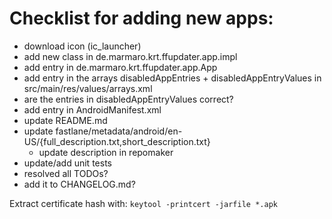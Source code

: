# Checklist for adding new apps:
- download icon (ic_launcher)
- add new class in de.marmaro.krt.ffupdater.app.impl
- add entry in de.marmaro.krt.ffupdater.app.App
- add entry in the arrays disabledAppEntries + disabledAppEntryValues in src/main/res/values/arrays.xml
- are the entries in disabledAppEntryValues correct?
- add entry in AndroidManifest.xml <queries>
- update README.md
- update fastlane/metadata/android/en-US/{full_description.txt,short_description.txt}
  - update description in repomaker
- update/add unit tests
- resolved all TODOs?
- add it to CHANGELOG.md?

Extract certificate hash with: `keytool -printcert -jarfile *.apk`